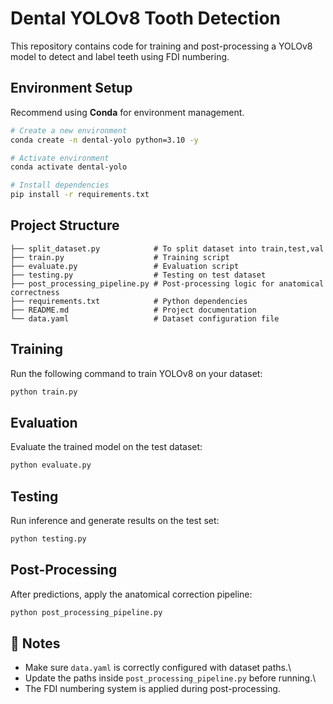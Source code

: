 # Dental YOLOv8 Tooth Detection

This repository contains code for training and post-processing a YOLOv8
model to detect and label teeth using FDI numbering.

## Environment Setup

Recommend using **Conda** for environment management.

```bash
# Create a new environment
conda create -n dental-yolo python=3.10 -y

# Activate environment
conda activate dental-yolo

# Install dependencies
pip install -r requirements.txt
```

## Project Structure

    ├── split_dataset.py            # To split dataset into train,test,val
    ├── train.py                    # Training script
    ├── evaluate.py                 # Evaluation script
    ├── testing.py                  # Testing on test dataset
    ├── post_processing_pipeline.py # Post-processing logic for anatomical correctness
    ├── requirements.txt            # Python dependencies
    ├── README.md                   # Project documentation
    └── data.yaml                   # Dataset configuration file

## Training

Run the following command to train YOLOv8 on your dataset:

```bash
python train.py
```

## Evaluation

Evaluate the trained model on the test dataset:

```bash
python evaluate.py
```

## Testing

Run inference and generate results on the test set:

```bash
python testing.py
```

## Post-Processing

After predictions, apply the anatomical correction pipeline:

```bash
python post_processing_pipeline.py
```

## 📌 Notes

- Make sure `data.yaml` is correctly configured with dataset paths.\
- Update the paths inside `post_processing_pipeline.py` before
  running.\
- The FDI numbering system is applied during post-processing.

